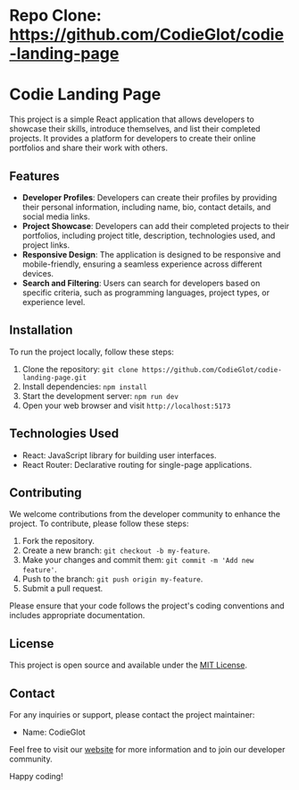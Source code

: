 # Repo Clone: https://github.com/CodieGlot/codie-landing-page

# Codie Landing Page

This project is a simple React application that allows developers to showcase their skills, introduce themselves, and list their completed projects. It provides a platform for developers to create their online portfolios and share their work with others.

## Features

- **Developer Profiles**: Developers can create their profiles by providing their personal information, including name, bio, contact details, and social media links.
- **Project Showcase**: Developers can add their completed projects to their portfolios, including project title, description, technologies used, and project links.
- **Responsive Design**: The application is designed to be responsive and mobile-friendly, ensuring a seamless experience across different devices.
- **Search and Filtering**: Users can search for developers based on specific criteria, such as programming languages, project types, or experience level.

## Installation

To run the project locally, follow these steps:

1. Clone the repository: `git clone https://github.com/CodieGlot/codie-landing-page.git`
2. Install dependencies: `npm install`
3. Start the development server: `npm run dev`
4. Open your web browser and visit `http://localhost:5173`

## Technologies Used

- React: JavaScript library for building user interfaces.
- React Router: Declarative routing for single-page applications.

## Contributing

We welcome contributions from the developer community to enhance the project. To contribute, please follow these steps:

1. Fork the repository.
2. Create a new branch: `git checkout -b my-feature`.
3. Make your changes and commit them: `git commit -m 'Add new feature'`.
4. Push to the branch: `git push origin my-feature`.
5. Submit a pull request.

Please ensure that your code follows the project's coding conventions and includes appropriate documentation.

## License

This project is open source and available under the [MIT License](https://opensource.org/licenses/MIT).

## Contact

For any inquiries or support, please contact the project maintainer:

- Name: CodieGlot

Feel free to visit our [website](https://codie-landing-page.vercel.app/) for more information and to join our developer community.

Happy coding!
